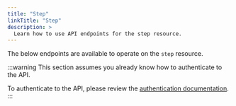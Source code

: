 ```yaml
---
title: "Step"
linkTitle: "Step"
description: >
  Learn how to use API endpoints for the step resource.
---
```


The below endpoints are available to operate on the `step` resource.

:::warning
This section assumes you already know how to authenticate to the API.

To authenticate to the API, please review the [authentication documentation](/docs/reference/api/authentication.md).
:::
